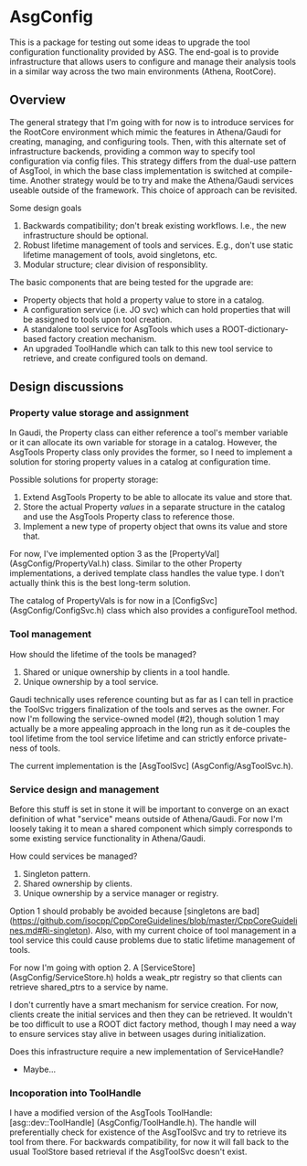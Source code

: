 # AsgConfig

This is a package for testing out some ideas to upgrade the tool configuration
functionality provided by ASG. The end-goal is to provide infrastructure that
allows users to configure and manage their analysis tools in a similar way
across the two main environments (Athena, RootCore).

## Overview

The general strategy that I'm going with for now is to introduce services for
the RootCore environment which mimic the features in Athena/Gaudi for creating,
managing, and configuring tools. Then, with this alternate set of infrastructure
backends, providing a common way to specify tool configuration via config files.
This strategy differs from the dual-use pattern of AsgTool, in which the base
class implementation is switched at compile-time. Another strategy would be to
try and make the Athena/Gaudi services useable outside of the framework. This
choice of approach can be revisited.

Some design goals

1. Backwards compatibility; don't break existing workflows. I.e., the new
   infrastructure should be optional.
2. Robust lifetime management of tools and services. E.g., don't use static
   lifetime management of tools, avoid singletons, etc.
3. Modular structure; clear division of responsiblity.

The basic components that are being tested for the upgrade are:
* Property objects that hold a property value to store in a catalog.
* A configuration service (i.e. JO svc) which can hold properties that will
  be assigned to tools upon tool creation.
* A standalone tool service for AsgTools which uses a ROOT-dictionary-based
  factory creation mechanism.
* An upgraded ToolHandle which can talk to this new tool service to retrieve,
  and create configured tools on demand.

## Design discussions

### Property value storage and assignment

In Gaudi, the Property class can either reference a tool's member variable or
it can allocate its own variable for storage in a catalog. However, the
AsgTools Property class only provides the former, so I need to implement a
solution for storing property values in a catalog at configuration time.

Possible solutions for property storage:

1. Extend AsgTools Property to be able to allocate its value and store that.
2. Store the actual Property _values_ in a separate structure in the catalog
   and use the AsgTools Property class to reference those.
3. Implement a new type of property object that owns its value and store that.

For now, I've implemented option 3 as the [PropertyVal] (AsgConfig/PropertyVal.h)
class. Similar to the other Property implementations, a derived template class
handles the value type. I don't actually think this is the best long-term
solution.

The catalog of PropertyVals is for now in a [ConfigSvc] (AsgConfig/ConfigSvc.h)
class which also provides a configureTool method.

### Tool management

How should the lifetime of the tools be managed?

1. Shared or unique ownership by clients in a tool handle.
2. Unique ownership by a tool service.

Gaudi technically uses reference counting but as far as I can tell in practice
the ToolSvc triggers finalization of the tools and serves as the owner. For now
I'm following the service-owned model (#2), though solution 1 may actually be
a more appealing approach in the long run as it de-couples the tool lifetime
from the tool service lifetime and can strictly enforce private-ness of tools.

The current implementation is the [AsgToolSvc] (AsgConfig/AsgToolSvc.h).

### Service design and management

Before this stuff is set in stone it will be important to converge on an exact
definition of what "service" means outside of Athena/Gaudi. For now I'm loosely
taking it to mean a shared component which simply corresponds to some existing
service functionality in Athena/Gaudi.

How could services be managed?

1. Singleton pattern.
2. Shared ownership by clients.
3. Unique ownership by a service manager or registry.

Option 1 should probably be avoided because
[singletons are bad] (https://github.com/isocpp/CppCoreGuidelines/blob/master/CppCoreGuidelines.md#Ri-singleton).
Also, with my current choice of tool management in a tool service this could
cause problems due to static lifetime management of tools.

For now I'm going with option 2. A [ServiceStore] (AsgConfig/ServiceStore.h)
holds a weak\_ptr registry so that clients can retrieve shared\_ptrs to a
service by name.

I don't currently have a smart mechanism for service creation. For now, clients
create the initial services and then they can be retrieved. It wouldn't be too
difficult to use a ROOT dict factory method, though I may need a way to ensure
services stay alive in between usages during initialization.

Does this infrastructure require a new implementation of ServiceHandle?
* Maybe...

### Incoporation into ToolHandle

I have a modified version of the AsgTools ToolHandle:
[asg::dev::ToolHandle] (AsgConfig/ToolHandle.h). The handle will
preferentially check for existence of the AsgToolSvc and try to retrieve its
tool from there. For backwards compatibility, for now it will fall back to the
usual ToolStore based retrieval if the AsgToolSvc doesn't exist.
